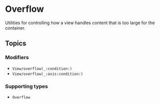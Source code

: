 # Overflow

Utilities for controlling how a view handles content that is too large for the container.

## Topics

### Modifiers

- ``View/overflow(_:condition:)``
- ``View/overflow(_:axis:condition:)``

### Supporting types

- ``Overflow``
